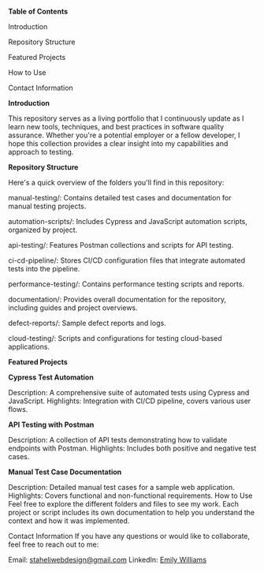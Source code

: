 **Table of Contents**

Introduction

Repository Structure

Featured Projects

How to Use

Contact Information

**Introduction**

This repository serves as a living portfolio that I continuously update as I learn new tools, techniques, and best practices in software quality assurance. Whether you're a potential employer or a fellow developer, I hope this collection provides a clear insight into my capabilities and approach to testing.

**Repository Structure**

Here's a quick overview of the folders you'll find in this repository:

manual-testing/: Contains detailed test cases and documentation for manual testing projects.

automation-scripts/: Includes Cypress and JavaScript automation scripts, organized by project.

api-testing/: Features Postman collections and scripts for API testing.

ci-cd-pipeline/: Stores CI/CD configuration files that integrate automated tests into the pipeline.

performance-testing/: Contains performance testing scripts and reports.

documentation/: Provides overall documentation for the repository, including guides and project overviews.

defect-reports/: Sample defect reports and logs.

cloud-testing/: Scripts and configurations for testing cloud-based applications.

**Featured Projects**

**Cypress Test Automation**

Description: A comprehensive suite of automated tests using Cypress and JavaScript.
Highlights: Integration with CI/CD pipeline, covers various user flows.

**API Testing with Postman**

Description: A collection of API tests demonstrating how to validate endpoints with Postman.
Highlights: Includes both positive and negative test cases.

**Manual Test Case Documentation**

Description: Detailed manual test cases for a sample web application.
Highlights: Covers functional and non-functional requirements.
How to Use
Feel free to explore the different folders and files to see my work. Each project or script includes its own documentation to help you understand the context and how it was implemented.

Contact Information
If you have any questions or would like to collaborate, feel free to reach out to me:

Email: staheliwebdesign@gmail.com
LinkedIn: [Emily Williams](https://www.linkedin.com/in/emily-williams-76b62536/)
